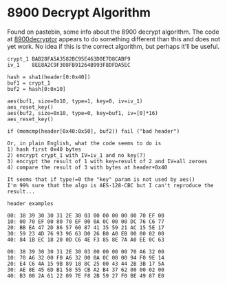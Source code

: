# 8900 Decrypt Algorithm #

Found on pastebin, some info about the 8900 decrypt algorithm.  The code at [8900decryptor](8900decryptor.md) appears to do something different than this and does not yet work.  No idea if this is the correct algorithm, but perhaps it'll be useful.

```
crypt_1 BAB28FA5A3582BC95E463D0E7D8CABF9
iv_1    8EE8A2C9F308FB91264B993F8DFDA5EC

hash = sha1(header[0:0x40])
buf1 = crypt_1
buf2 = hash[0:0x10]

aes(buf1, size=0x10, type=1, key=0, iv=iv_1)
aes_reset_key()
aes(buf2, size=0x10, type=0, key=buf1, iv=[0]*16)
aes_reset_key()

if (memcmp(header[0x40:0x50], buf2)) fail ("bad header")

Or, in plain English, what the code seems to do is
1) hash first 0x40 bytes
2) encrypt crypt_1 with IV=iv_1 and no key(?)
3) encrypt the result of 1 with key=result of 2 and IV=all zeroes
4) compare the result of 3 with bytes at header+0x40

It seems that if type!=0 the "key" param is not used by aes()
I'm 99% sure that the algo is AES-128-CBC but I can't reproduce the result...

header examples

00: 38 39 30 30 31 2E 30 03 00 00 00 00 00 70 EF 00
10: 00 70 EF 00 80 70 EF 00 0A 0C 00 00 DC 76 C6 77
20: BB EA 47 2D 86 57 60 87 41 35 59 21 AC 15 5E 17
30: 59 23 4D 76 93 96 63 D0 26 B0 A0 EB 00 00 02 00
40: 84 1B EC 18 20 0D C6 4E F3 85 8E 7A A0 EE 0C 63

00: 38 39 30 30 31 2E 30 03 00 00 00 00 70 A6 32 00
10: 70 A6 32 00 F0 A6 32 00 0A 0C 00 00 94 F0 9E 14
20: E4 C6 4A 15 9B 89 18 8C 25 00 43 44 2B 3B 17 5A
30: AE 8E 45 6D B1 58 55 CB A2 B4 37 62 00 00 02 00
40: B3 00 2A 61 22 09 7E F8 2B 59 27 F0 BE 49 87 E0
```